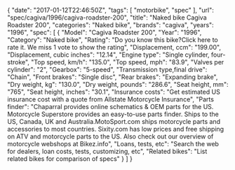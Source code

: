 {
    "date": "2017-01-12T22:46:50Z",
    "tags": [
        "motorbike",
        "spec"
    ],
    "url": "spec\/cagiva\/1996\/cagiva-roadster-200",
    "title": "Naked bike Cagiva Roadster 200",
    "categories": "Naked bike",
    "brands": "cagiva",
    "years": "1996",
    "spec": [
        {
            "Model": "Cagiva Roadster 200",
            "Year": "1996",
            "Category": "Naked bike",
            "Rating": "Do you know this bike?Click here to rate it. We miss 1 vote to show the rating",
            "Displacement, ccm": "199.00",
            "Displacement, cubic inches": "12.14",
            "Engine type": "Single cylinder, four-stroke",
            "Top speed, km\/h": "135.0",
            "Top speed, mph": "83.9",
            "Valves per cylinder": "2",
            "Gearbox": "5-speed",
            "Transmission type,final drive": "Chain",
            "Front brakes": "Single disc",
            "Rear brakes": "Expanding brake",
            "Dry weight, kg": "130.0",
            "Dry weight, pounds": "286.6",
            "Seat height, mm": "765",
            "Seat height, inches": "30.1",
            "Insurance costs": "Get estimated US insurance cost with a quote from Allstate Motorcycle Insurance",
            "Parts finder": "Chaparral provides online schematics & OEM parts for the US.   Motorcycle Superstore provides an easy-to-use parts finder. Ships to the US, Canada, UK and Australia.MotoSport.com ships motorcycle parts and accessories to most countries.    Sixity.com has low prices and free shipping on ATV and motorcycle parts to the US. Also check out our overview of motorcycle webshops at Bikez.info",
            "Loans, tests, etc": "Search the web for dealers, loan costs, tests, customizing, etc",
            "Related bikes": "List related bikes for comparison of specs"
        }
    ]
}